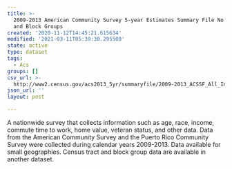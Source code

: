 ```yaml
---
title: >-
  2009-2013 American Community Survey 5-year Estimates Summary File No Tracts
  and Block Groups
created: '2020-11-12T14:45:21.615634'
modified: '2021-03-11T05:39:30.295500'
state: active
type: dataset
tags:
  - Acs
groups: []
csv_url: >-
  http://www2.census.gov/acs2013_5yr/summaryfile/2009-2013_ACSSF_All_In_2_Giant_Files(Experienced-Users-Only)/All_Geographies_Not_Tracts_Block_Groups.tar.gz
json_url: ''
layout: post

---
```

A nationwide survey that collects information such as age, race, income, commute time to work, home value, veteran status, and other data. Data from the American Community Survey and the Puerto Rico Community Survey were collected during calendar years 2009-2013. Data available for small geographies. Census tract and block group data are available in another dataset.

